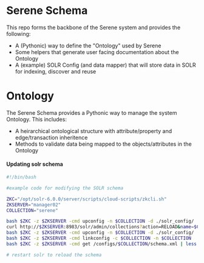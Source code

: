 # Serene Schema

This repo forms the backbone of the Serene system and provides the following:

* A (Pythonic) way to define the "Ontology" used by Serene
* Some helpers that generate user facing documentation about the Ontology
* A (example) SOLR Config (and data mapper) that will store data in SOLR for indexing, discover and reuse

# Ontology

The Serene Schema provides a Pythonic way to manage the system Ontology. This includes:

* A heirarchical ontological structure with attribute/property and edge/transaction inheritence
* Methods to validate data being mapped to the objects/attributes in the Ontology

#### Updating solr schema

```bash
#!/bin/bash

#example code for modifying the SOLR schema

ZKC="/opt/solr-6.0.0/server/scripts/cloud-scripts/zkcli.sh"
ZKSERVER="manager02"
COLLECTION="serene"

bash $ZKC -z $ZKSERVER -cmd upconfig -n $COLLECTION -d ./solr_config/
curl http://$ZKSERVER:8983/solr/admin/collections?action=RELOAD&name=$COLLECTION
bash $ZKC -z $ZKSERVER -cmd upconfig -n $COLLECTION -d ./solr_config/
bash $ZKC -z $ZKSERVER -cmd linkconfig -c $COLLECTION -n $COLLECTION
bash $ZKC -z $ZKSERVER -cmd get /configs/$COLLECTION/schema.xml | less

# restart solr to reload the schema
```
